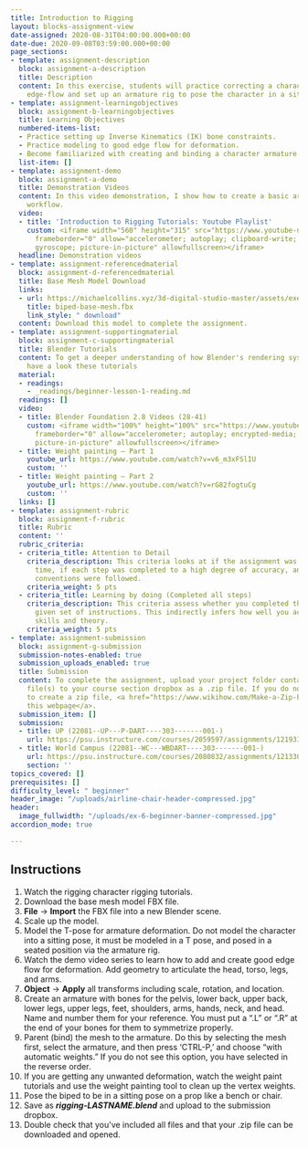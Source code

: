 ```yaml
---
title: Introduction to Rigging
layout: blocks-assignment-view
date-assigned: 2020-08-31T04:00:00.000+00:00
date-due: 2020-09-08T03:59:00.000+00:00
page_sections:
- template: assignment-description
  block: assignment-a-description
  title: Description
  content: In this exercise, students will practice correcting a character model's
    edge-flow and set up an armature rig to pose the character in a sitting position.
- template: assignment-learningobjectives
  block: assignment-b-learningobjectives
  title: Learning Objectives
  numbered-items-list:
  - Practice setting up Inverse Kinematics (IK) bone constraints.
  - Practice modeling to good edge flow for deformation.
  - Become familiarized with creating and binding a character armature.
  list-item: []
- template: assignment-demo
  block: assignment-a-demo
  title: Demonstration Videos
  content: In this video demonstration, I show how to create a basic armature rigging
    workflow.
  video:
  - title: 'Introduction to Rigging Tutorials: Youtube Playlist'
    custom: <iframe width="560" height="315" src="https://www.youtube-nocookie.com/embed/videoseries?list=PL-V2nChTadrX4lOk4gv0XjdSVpB31qOtJ"
      frameborder="0" allow="accelerometer; autoplay; clipboard-write; encrypted-media;
      gyroscope; picture-in-picture" allowfullscreen></iframe>
  headline: Demonstration videos
- template: assignment-referencedmaterial
  block: assignment-d-referencedmaterial
  title: Base Mesh Model Download
  links:
  - url: https://michaelcollins.xyz/3d-digital-studio-master/assets/exercise-downloads/biped-base-mesh.fbx
    title: biped-base-mesh.fbx
    link_style: " download"
  content: Download this model to complete the assignment.
- template: assignment-supportingmaterial
  block: assignment-c-supportingmaterial
  title: Blender Tutorials
  content: To get a deeper understanding of how Blender's rendering system works,
    have a look these tutorials
  material:
  - readings:
    - _readings/beginner-lesson-1-reading.md
  readings: []
  video:
  - title: Blender Foundation 2.8 Videos (28-41)
    custom: <iframe width="100%" height="100%" src="https://www.youtube-nocookie.com/embed/videoseries?list=PLa1F2ddGya_-UvuAqHAksYnB0qL9yWDO6"
      frameborder="0" allow="accelerometer; autoplay; encrypted-media; gyroscope;
      picture-in-picture" allowfullscreen></iframe>
  - title: Weight painting – Part 1
    youtube_url: https://www.youtube.com/watch?v=v6_m3xFSlIU
    custom: ''
  - title: Weight painting – Part 2
    youtube_url: https://www.youtube.com/watch?v=rG82fogtuCg
    custom: ''
  links: []
- template: assignment-rubric
  block: assignment-f-rubric
  title: Rubric
  content: ''
  rubric_criteria:
  - criteria_title: Attention to Detail
    criteria_description: This criteria looks at if the assignment was submitted on
      time, if each step was completed to a high degree of accuracy, and if file naming
      conventions were followed.
    criteria_weight: 5 pts
  - criteria_title: Learning by doing (Completed all steps)
    criteria_description: This criteria assess whether you completed the assignment's
      given set of instructions. This indirectly infers how well you acquired foundational
      skills and theory.
    criteria_weight: 5 pts
- template: assignment-submission
  block: assignment-g-submission
  submission-notes-enabled: true
  submission_uploads_enabled: true
  title: Submission
  content: To complete the assignment, upload your project folder containing your
    file(s) to your course section dropbox as a .zip file. If you do not know how
    to create a zip file, <a href="https://www.wikihow.com/Make-a-Zip-File" title="">see
    this webpage</a>.
  submission_item: []
  submission:
  - title: UP (22081--UP---P-DART----303-------001-)
    url: https://psu.instructure.com/courses/2059597/assignments/12193176
  - title: World Campus (22081--WC---WBDART----303-------001-)
    url: https://psu.instructure.com/courses/2080832/assignments/12133054
    section: ''
topics_covered: []
prerequisites: []
difficulty_level: " beginner"
header_image: "/uploads/airline-chair-header-compressed.jpg"
header:
  image_fullwidth: "/uploads/ex-6-beginner-banner-compressed.jpg"
accordion_mode: true

---
```

## Instructions

 1. Watch the rigging character rigging tutorials.
 2. Download the base mesh model FBX file.
 3. **File** → **Import** the FBX file into a new Blender scene.
 4. Scale up the model.
 5. Model the T-pose for armature deformation. Do not model the character into a sitting pose, it must be modeled in a T pose, and posed in a seated position via the armature rig.
 6. Watch the demo video series to learn how to add and create good edge flow for deformation. Add geometry to articulate the head, torso, legs, and arms.
 7. **Object** → **Apply** all transforms including scale, rotation, and location.
 8. Create an armature with bones for the pelvis, lower back, upper back, lower legs, upper legs, feet, shoulders, arms, hands, neck, and head. Name and number them for your reference. You must put a “.L” or “.R” at the end of your bones for them to symmetrize properly.
 9. Parent (bind) the mesh to the armature. Do this by selecting the mesh first, select the armature, and then press ‘CTRL-P,’ and choose “with automatic weights.” If you do not see this option, you have selected in the reverse order.
10. If you are getting any unwanted deformation, watch the weight paint tutorials and use the weight painting tool to clean up the vertex weights.
11. Pose the biped to be in a sitting pose on a prop like a bench or chair.
12. Save as **_rigging-LASTNAME.blend_** and upload to the submission dropbox.
13. Double check that you've included all files and that your .zip file can be downloaded and opened.